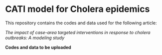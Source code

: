 # CATI model for Cholera epidemics

This repository contains the codes and data used for the following article:
 
_The impact of case-area targeted interventions in response to cholera outbreaks: A modeling study_

__Codes and data to be uploaded__
